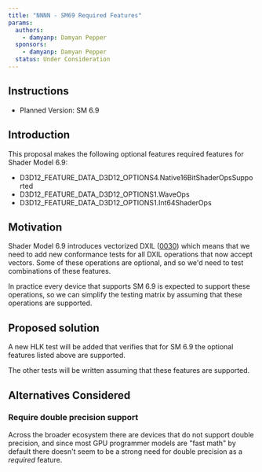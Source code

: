 ```yaml
---
title: "NNNN - SM69 Required Features"
params:
  authors:
    - damyanp: Damyan Pepper
  sponsors:
    - damyanp: Damyan Pepper
  status: Under Consideration
---
```



## Instructions

* Planned Version: SM 6.9

## Introduction

This proposal makes the following optional features required features for Shader Model 6.9:

* D3D12_FEATURE_DATA_D3D12_OPTIONS4.Native16BitShaderOpsSupported
* D3D12_FEATURE_DATA_D3D12_OPTIONS1.WaveOps
* D3D12_FEATURE_DATA_D3D12_OPTIONS1.Int64ShaderOps

## Motivation

Shader Model 6.9 introduces vectorized DXIL ([0030](0030-dxil-vectors.md)) which
means that we need to add new conformance tests for all DXIL operations that now
accept vectors. Some of these operations are optional, and so we'd need to test
combinations of these features.

In practice every device that supports SM 6.9 is expected to support these
operations, so we can simplify the testing matrix by assuming that these operations are supported.

## Proposed solution

A new HLK test will be added that verifies that for SM 6.9 the optional features listed above are supported.

The other tests will be written assuming that these features are supported.

## Alternatives Considered

### Require double precision support

Across the broader ecosystem there are devices that do not support double precision, and since most GPU programmer models are "fast math" by default there doesn't seem to be a strong need for double precision as a _required_ feature.